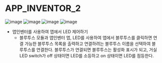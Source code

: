 # APP_INVENTOR_2

![image](https://github.com/user-attachments/assets/cf1e2327-10d5-4b17-8af6-ba975130e367)
![image](https://github.com/user-attachments/assets/3ea7876a-ba15-4ce9-955c-f9b03cc65d69)
![image](https://github.com/user-attachments/assets/8c6b165e-eebd-428a-8eee-ffb0e3098bd8)
![image](https://github.com/user-attachments/assets/de602721-708a-424a-aa71-e82fed438b25)

- 앱인벤터를 사용하여 앱에서 LED 제어하기
  - 블루투스 모듈과 앱인벤터 앱, LED를 사용하여 앱에서 블루투스를 클릭하면 연결 가능한 블루투스 목록을 출력하고 연결하려는 블루투스 이름을 선택하여 블루투스를 연결한다. 블루투스가 연결되면 블루투스는 활성화 표시가 되고, 거실 LED switch가 off 상태이면 LED를 소등하고 on 상태이면 LED를 점등한다.
